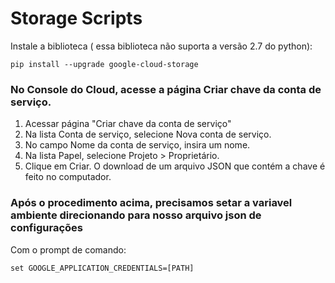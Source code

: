 # Storage Scripts

Instale a biblioteca ( essa biblioteca não suporta a versão 2.7 do python):

```
pip install --upgrade google-cloud-storage
```

### No Console do Cloud, acesse a página Criar chave da conta de serviço.

1. Acessar página "Criar chave da conta de serviço"
2. Na lista Conta de serviço, selecione Nova conta de serviço.
3. No campo Nome da conta de serviço, insira um nome.
4. Na lista Papel, selecione Projeto > Proprietário.
5. Clique em Criar. O download de um arquivo JSON que contém a chave é feito no computador.

### Após o procedimento acima, precisamos setar a variavel ambiente direcionando para nosso arquivo json de configurações

Com o prompt de comando:

```
set GOOGLE_APPLICATION_CREDENTIALS=[PATH]
```
